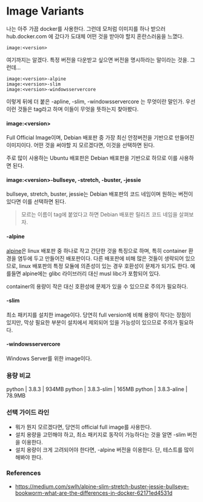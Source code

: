Image Variants
==================================

나는 아주 가끔 docker를 사용한다.
그런데 모처럼 이미지를 하나 받으러 hub.docker.com 에 갔다가 도대체 어떤 것을 받아야 할지 혼란스러움을 느꼈다.

```
image:<version>
```
  

여기까지는 알겠다. 특정 버전을 다운받고 싶으면 버전을 명시하라는 말이라는 것을.
그런데...

```
image:<version>-alpine
image:<version>-slim
image:<version>-windowsservercore
```

이렇게 뒤에 더 붙은 -apline, -slim, -windowsservercore 는 무엇이란 말인가.
우선 이런 것들은 tag라고 하며 이들이 무엇을 뜻하는지 찾아봤다.

#### image:\<version>
Full Official Image이며, Debian 배포판 중 가장 최신 안정버전을 기반으로 만들어진 이미지이다. 어떤 것을 써야할 지 모르겠다면, 이것을 선택하면 된다.

주로 많이 사용하는 Ubuntu 배포판은 Debian 배포판을 기반으로 하므로 이를 사용하면 된다.

#### image:\<version>-bullseye, -stretch, -buster, -jessie
bullseye, stretch, buster, jessie는 Debian 배포판의 코드 네임이며 원하는 버전이 있다면 이를 선택하면 된다.

> 모르는 이름이 tag에 붙었다고 하면 Debian 배포판 릴리즈 코드 네임을 살펴보자.

#### -alpine
[alpine](https://alpinelinux.org/)은 linux 배포판 중 하나로 작고 간단한 것을 특징으로 하며, 특히 container 환경을 염두에 두고 만들어진 배포판이다.
다른 배포판에 비해 많은 것들이 생략되어 있으므로, linux 배포판의 특정 모듈에 의존성이 있는 경우 호환성이 문제가 되기도 한다. 예를들면 alpine에는 glibc 라이브러리 대신 musl libc가 포함되어 있다.

container의 용량이 작은 대신 호환성에 문제가 있을 수 있으므로 주의가 필요하다. 

#### -slim
최소 패키지를 설치한 image이다. 당연히 full version에 비해 용량이 작다는 장점이 있지만, 막상 필요한 부분이 설치에서 제외되어 있을 가능성이 있으므로 주의가 필요하다.

#### -windowsservercore
Windows Server를 위한 image이다.


### 용량 비교
python | 3.8.3       | 934MB
python | 3.8.3-slim  | 165MB
python | 3.8.3-aline | 78.9MB


### 선택 가이드 라인
* 뭐가 뭔지 모르겠다면, 당연히 official full image를 사용한다.
* 설치 용량을 고민해야 하고, 최소 패키지로 동작이 가능하다는 것을 알면 -slim 버전을 이용한다. 
* 설치 용량이 크게 고려되어야 한다면, -alpine 버전을 이용한다. 단, 테스트를 많이 해봐야 한다.


### References
* https://medium.com/swlh/alpine-slim-stretch-buster-jessie-bullseye-bookworm-what-are-the-differences-in-docker-62171ed4531d
